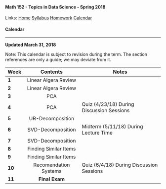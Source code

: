 #### Math 152 - Topics in Data Science - Spring 2018  
  Links: [Home][math152Home]    [Syllabus][math152Syl]    [Homework][math152HW]    [Calendar][math152Cal]
    
   [math152Home]:http://thanghuynh.org/teaching/math152_s18.html
   [math152Syl]:http://thanghuynh.org/teaching/math152_syllabus.html
   [math152HW]:http://thanghuynh.org/teaching/math152_hw.html  
   [math152Cal]:http://thanghuynh.org/teaching/math152_calendar.html

#### Calendar    
---  


**Updated March 31, 2018**

Note: This calendar is subject to revision during the term. The section references are only a guide; we may deviate from it.  

| **Week**      | **Contents**         | **Notes**  |
| --------------|:------------------:| ---------- |
| **1**      | Linear Algera Review |            |
| **2**      | Linear Algera Review |            |
| **3**      | PCA                  |        |
| **4**      | PCA                  |   Quiz (4/23/18) During Discussion Sessions      |
| **5**      | UR-Decomposition     |            |
| **6**      | SVD-Decomposition    |  Midterm (5/11/18) During Lecture Time   |
| **7**      | SVD-Decomposition    |            |
| **8**      | Finding Similar Items |            |
| **9**      | Finding Similar Items |       |
| **10**     | Recomendation Systems |   Quiz (6/4/18) During Discussion Sessions         |
| **11**     | **Final Exam**        |            |




